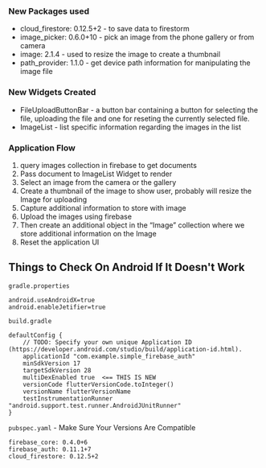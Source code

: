 ### New Packages used
*   cloud_firestore: 0.12.5+2 - to save data to firestorm
*   image_picker:  0.6.0+10 - pick an image from the phone gallery or from camera
*   image:  2.1.4 - used to resize the image to create a thumbnail
*   path_provider: 1.1.0 - get device path information for manipulating the image file

### New Widgets Created
* FileUploadButtonBar - a button bar containing a button for selecting the file, uploading the file and one for reseting the currently selected file.
* ImageList - list specific information regarding the images in the list

### Application Flow
1. query images collection in firebase to get documents
2. Pass document to ImageList Widget to render
3. Select an image from the camera or the gallery
4. Create a thumbnail of the image to show user, probably will resize the Image for uploading 
5. Capture additional information to store with image
6. Upload the images using firebase
7. Then create an additional object in the “Image” collection where we store additional information on the Image
8. Reset the application UI


## Things to Check On Android If It Doesn't Work

`gradle.properties`
```
android.useAndroidX=true
android.enableJetifier=true
```

`build.gradle`
```
defaultConfig {
    // TODO: Specify your own unique Application ID (https://developer.android.com/studio/build/application-id.html).
    applicationId "com.example.simple_firebase_auth"
    minSdkVersion 17
    targetSdkVersion 28
    multiDexEnabled true  <== THIS IS NEW
    versionCode flutterVersionCode.toInteger()
    versionName flutterVersionName
    testInstrumentationRunner "android.support.test.runner.AndroidJUnitRunner"
}
```

`pubspec.yaml` - Make Sure Your Versions Are Compatible
```
firebase_core: 0.4.0+6
firebase_auth: 0.11.1+7
cloud_firestore: 0.12.5+2
  ```
